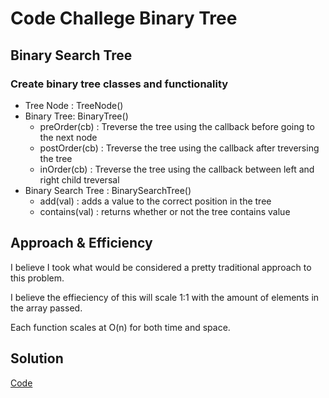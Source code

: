 # Code Challege Binary Tree

## Binary Search Tree

### Create binary tree classes and functionality 
- Tree Node : TreeNode()
- Binary Tree: BinaryTree()
  - preOrder(cb) : Treverse the tree using the callback before going to the next node
  - postOrder(cb) : Treverse the tree using the callback after treversing the tree
  - inOrder(cb) : Treverse the tree using the callback between left and right child treversal
- Binary Search Tree : BinarySearchTree() 
  - add(val) : adds a value to the correct position in the tree
  - contains(val) : returns whether or not the tree contains value

## Approach & Efficiency

I believe I took what would be considered a pretty traditional approach to this problem.

I believe the effieciency of this will scale 1:1 with the amount of elements in the array passed. 

Each function scales at O(n) for both time and space.

## Solution

[Code](./tree.js)




